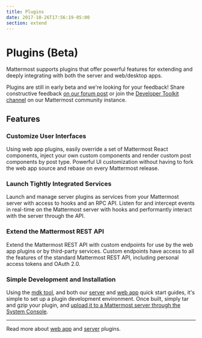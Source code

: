 ```yaml
---
title: Plugins
date: 2017-10-26T17:56:19-05:00
section: extend
---
```


# Plugins (Beta)

Mattermost supports plugins that offer powerful features for extending and deeply integrating with both the server and web/desktop apps.

Plugins are still in early beta and we're looking for your feedback! Share constructive feedback [on our forum post](https://forum.mattermost.org/t/mattermost-plugins-in-beta/4123) or join the [Developer Toolkit channel](https://pre-release.mattermost.com/core/channels/developer-toolkit) on our Mattermost community instance.

## Features

### Customize User Interfaces
Using web app plugins, easily override a set of Mattermost React components, inject your own custom components and render custom post components by post type. Powerful UI customization without having to fork the web app source and rebase on every Mattermost release.

### Launch Tightly Integrated Services
Launch and manage server plugins as services from your Mattermost server with access to hooks and an RPC API. Listen for and intercept events in real-time on the Mattermost server with hooks and performantly interact with the server through the API.

### Extend the Mattermost REST API
Extend the Mattermost REST API with custom endpoints for use by the web app plugins or by third-party services. Custom endpoints have access to all the features of the standard Mattermost REST API, including personal access tokens and OAuth 2.0.

### Simple Development and Installation
Using the [mdk tool](https://www.npmjs.com/package/mdk), and both our [server]({{<extendurl>}}/plugins/server/hello-world) and [web app]({{<extendurl>}}/plugins/webapp/hello-world) quick start guides, it's simple to set up a plugin development environment. Once built, simply tar and gzip your plugin, and [upload it to a Mattermost server through the System Console](https://about.mattermost.com/default-plugin-uploads).

----
Read more about [web app]({{<extendurl>}}/plugins/webapp/) and [server]({{<extendurl>}}/plugins/server/) plugins.
